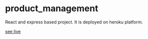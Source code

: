 # product_management
React and express based project.
It is deployed on heroku platform.



<a href="https://mng-prod.herokuapp.com/" target="blank">see live</a>



